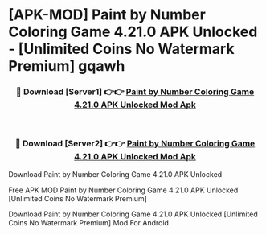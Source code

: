 # [APK-MOD] Paint by Number  Coloring Game 4.21.0 APK Unlocked - [Unlimited Coins No Watermark Premium] gqawh



<div align="center">
<h3>🔴 Download [Server1] 👉👉 <a href="https://momento.my/?title=Paint_by_Number__Coloring_Game_4.21.0_APK_Unlocked">Paint by Number  Coloring Game 4.21.0 APK Unlocked Mod Apk</a></h3><br>

<h3>🔴 Download [Server2] 👉👉 <a href="https://momento.my/?title=Paint_by_Number__Coloring_Game_4.21.0_APK_Unlocked">Paint by Number  Coloring Game 4.21.0 APK Unlocked Mod Apk</a></h3>
</div>



Download Paint by Number  Coloring Game 4.21.0 APK Unlocked 

Free APK MOD Paint by Number  Coloring Game 4.21.0 APK Unlocked [Unlimited Coins No Watermark Premium]

Download Paint by Number  Coloring Game 4.21.0 APK Unlocked [Unlimited Coins No Watermark Premium] Mod For Android
